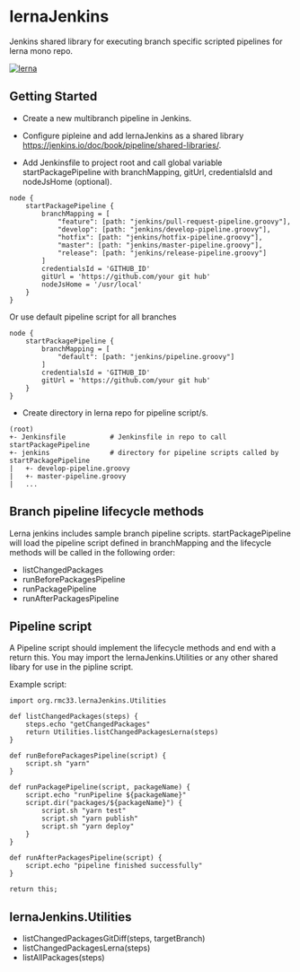 # lernaJenkins

Jenkins shared library for executing branch specific scripted pipelines for lerna mono repo.

[![lerna](https://img.shields.io/badge/maintained%20with-lerna-cc00ff.svg)](https://lerna.js.org/)

## Getting Started

* Create a new multibranch pipeline in Jenkins.

* Configure pipleine and add lernaJenkins as a shared library https://jenkins.io/doc/book/pipeline/shared-libraries/.

* Add Jenkinsfile to project root and call global variable startPackagePipeline with branchMapping, gitUrl, credentialsId and nodeJsHome (optional).

```
node {
    startPackagePipeline {
        branchMapping = [
            "feature": [path: "jenkins/pull-request-pipeline.groovy"],
            "develop": [path: "jenkins/develop-pipeline.groovy"],
            "hotfix": [path: "jenkins/hotfix-pipeline.groovy"],
            "master": [path: "jenkins/master-pipeline.groovy"],
            "release": [path: "jenkins/release-pipeline.groovy"]
        ]
        credentialsId = 'GITHUB_ID'
        gitUrl = 'https://github.com/your git hub'
        nodeJsHome = '/usr/local'
    }
}
```

Or use default pipeline script for all branches

```
node {
    startPackagePipeline {
        branchMapping = [
            "default": [path: "jenkins/pipeline.groovy"]
        ]
        credentialsId = 'GITHUB_ID'
        gitUrl = 'https://github.com/your git hub'
    }
}
```

* Create directory in lerna repo for pipeline script/s.

```
(root)
+- Jenkinsfile           # Jenkinsfile in repo to call startPackagePipeline
+- jenkins               # directory for pipeline scripts called by startPackagePipeline
|   +- develop-pipeline.groovy
|   +- master-pipeline.groovy
|   ...
```


## Branch pipeline lifecycle methods

Lerna jenkins includes sample branch pipeline scripts. startPackagePipeline will load the pipeline script defined in branchMapping and the lifecycle methods will be called in the following order:

* listChangedPackages
* runBeforePackagesPipeline
* runPackagePipeline
* runAfterPackagesPipeline


## Pipeline script

A Pipeline script should implement the lifecycle methods and end with a return this. You may import the lernaJenkins.Utilities or any other shared libary for use in the pipline script.

Example script:
```
import org.rmc33.lernaJenkins.Utilities

def listChangedPackages(steps) {
    steps.echo "getChangedPackages"
    return Utilities.listChangedPackagesLerna(steps)
}

def runBeforePackagesPipeline(script) {
    script.sh "yarn"
}

def runPackagePipeline(script, packageName) {
    script.echo "runPipeline ${packageName}"
    script.dir("packages/${packageName}") {
        script.sh "yarn test"
        script.sh "yarn publish"
        script.sh "yarn deploy"
    }
}

def runAfterPackagesPipeline(script) {
    script.echo "pipeline finished successfully"
}

return this;
```


## lernaJenkins.Utilities 

* listChangedPackagesGitDiff(steps, targetBranch)
* listChangedPackagesLerna(steps)
* listAllPackages(steps)

